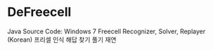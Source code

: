 # DeFreecell
Java Source Code: Windows 7 Freecell Recognizer, Solver, Replayer
(Korean) 프리셀 인식 해답 찾기 풀기 재연
